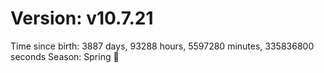 # Version: v10.7.21
Time since birth: 3887 days, 93288 hours, 5597280 minutes, 335836800 seconds
Season: Spring 🌸
